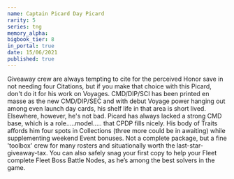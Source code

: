 ```yaml
---
name: Captain Picard Day Picard
rarity: 5
series: tng
memory_alpha:
bigbook_tier: 8
in_portal: true
date: 15/06/2021
published: true
---
```


Giveaway crew are always tempting to cite for the perceived Honor save in not needing four Citations, but if you make that choice with this Picard, don't do it for his work on Voyages. CMD/DIP/SCI has been printed en masse as the new CMD/DIP/SEC and with debut Voyage power hanging out among even launch day cards, his shelf life in that area is short lived. Elsewhere, however, he's not bad. Picard has always lacked a strong CMD base, which is a role.....model..... that CPDP fills nicely. His body of Traits affords him four spots in Collections (three more could be in awaiting) while supplementing weekend Event bonuses. Not a complete package, but a fine 'toolbox' crew for many rosters and situationally worth the last-star-giveaway-tax. You can also safely snag your first copy to help your Fleet complete Fleet Boss Battle Nodes, as he’s among the best solvers in the game.
